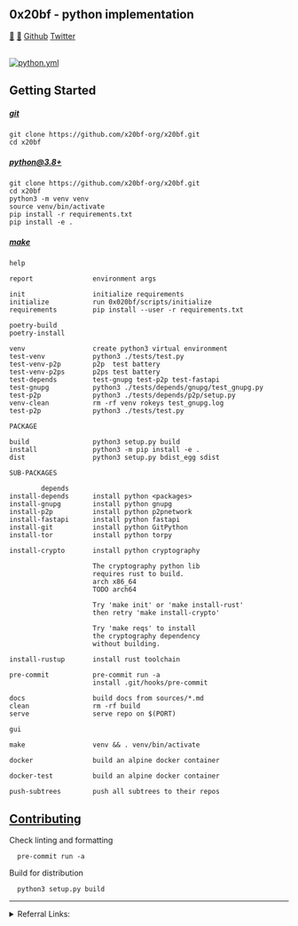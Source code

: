 <H2>0x20bf - python implementation</H2>

[🐝](https://keys.openpgp.org/vks/v1/by-fingerprint/E616FA7221A1613E5B99206297966C06BB06757B) [🥕](https://keys.openpgp.org/vks/v1/by-fingerprint/57C5E8BB2F2746C3474B8A511421BF6C4DC9817F) [Github](http://github.com/0x20bf-org) [Twitter](https://twitter.com/0x20bf_org)
<html>
<link rel="shortcut icon" href="x20bf/sources/favicon.ico" />
</html>

<br>[![python.yml](https://github.com/0x20bf-org/x20bf/actions/workflows/python.yml/badge.svg)](https://github.com/0x20bf-org/x20bf/actions/workflows/python.yml)

## Getting Started

##### [git](https://git-scm.com/downloads)

```
git clone https://github.com/x20bf-org/x20bf.git
cd x20bf
```

##### [python@3.8+](https://www.python.org/downloads/)

```
git clone https://github.com/x20bf-org/x20bf.git
cd x20bf
python3 -m venv venv
source venv/bin/activate
pip install -r requirements.txt
pip install -e .
```

##### [make](https://www.gnu.org/software/make/)
  
 	help
 	
 	report               environment args
 	
 	init                 initialize requirements
 	initialize           run 0x020bf/scripts/initialize
 	requirements         pip install --user -r requirements.txt
 	
 	poetry-build
 	poetry-install
 	
 	venv                 create python3 virtual environment
 	test-venv            python3 ./tests/test.py
 	test-venv-p2p        p2p  test battery
 	test-venv-p2ps       p2ps test battery
 	test-depends         test-gnupg test-p2p test-fastapi
 	test-gnupg           python3 ./tests/depends/gnupg/test_gnupg.py
 	test-p2p             python3 ./tests/depends/p2p/setup.py
 	venv-clean           rm -rf venv rokeys test_gnupg.log
 	test-p2p             python3 ./tests/test.py
 	
 	PACKAGE
 	
 	build                python3 setup.py build
 	install              python3 -m pip install -e .
 	dist                 python3 setup.py bdist_egg sdist
   
 	SUB-PACKAGES
 	
 	        depends
 	install-depends      install python <packages>
 	install-gnupg        install python gnupg
 	install-p2p          install python p2pnetwork
 	install-fastapi      install python fastapi
 	install-git          install python GitPython
 	install-tor          install python torpy
 	
 	install-crypto       install python cryptography
 	
 	                     The cryptography python lib
 	                     requires rust to build.
 	                     arch x86_64
 	                     TODO arch64
 	
 	                     Try 'make init' or 'make install-rust'
 	                     then retry 'make install-crypto'
 	
 	                     Try 'make reqs' to install
 	                     the cryptography dependency
 	                     without building.
 	
 	install-rustup       install rust toolchain
  
 	pre-commit           pre-commit run -a
 	                     install .git/hooks/pre-commit
  
 	docs                 build docs from sources/*.md
 	clean                rm -rf build
 	serve                serve repo on $(PORT)
 	
 	gui
 	
 	make                 venv && . venv/bin/activate
 	
 	docker               build an alpine docker container
 	
 	docker-test          build an alpine docker container
 	
 	push-subtrees        push all subtrees to their repos

## [Contributing](./sources/CONTRIBUTING.md)

Check linting and formatting

```shell
  pre-commit run -a
```

Build for distribution

```shell
  python3 setup.py build
```

---

<details>
<summary>Referral Links:</summary>
<p>

[![DigitalOcean Referral Badge](https://web-platforms.sfo2.digitaloceanspaces.com/WWW/Badge%202.svg)](https://www.digitalocean.com/?refcode=ae5c7d05da91&utm_campaign=Referral_Invite&utm_medium=Referral_Program&utm_source=badge)

</p>
</details>
